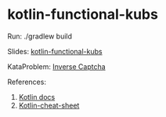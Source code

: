 # kotlin-functional-kubs

Run: ./gradlew build

Slides: [kotlin-functional-kubs](https://slides.com/raphait/k)

KataProblem: [Inverse Captcha ](https://adventofcode.com/2017/day/1)

References:
1. [Kotlin docs](https://kotlinlang.org/docs/reference/)
2. [Kotlin-cheat-sheet](https://blog.kotlin-academy.com/kotlin-cheat-sheet-1137588c75a)